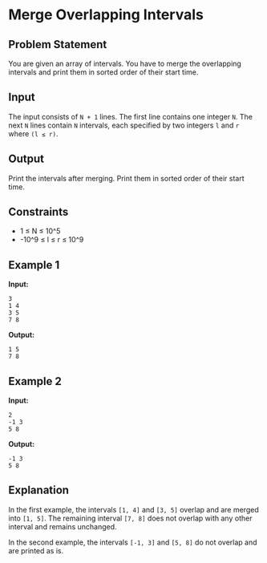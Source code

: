# Merge Overlapping Intervals

## Problem Statement

You are given an array of intervals. You have to merge the overlapping intervals and print them in sorted order of their start time.

## Input

The input consists of `N + 1` lines. The first line contains one integer `N`. The next `N` lines contain `N` intervals, each specified by two integers `l` and `r` where `(l ≤ r)`.

## Output

Print the intervals after merging. Print them in sorted order of their start time.

## Constraints

- 1 ≤ N ≤ 10^5
- -10^9 ≤ l ≤ r ≤ 10^9

## Example 1

**Input:**
```
3
1 4
3 5
7 8
```
**Output:**
```
1 5
7 8
```
## Example 2

**Input:**
```
2
-1 3
5 8
```
**Output:**
```
-1 3
5 8
```

## Explanation

In the first example, the intervals `[1, 4]` and `[3, 5]` overlap and are merged into `[1, 5]`. The remaining interval `[7, 8]` does not overlap with any other interval and remains unchanged.

In the second example, the intervals `[-1, 3]` and `[5, 8]` do not overlap and are printed as is.

